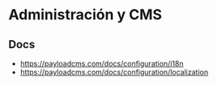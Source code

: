 # Administración y CMS 

## Docs

- https://payloadcms.com/docs/configuration/i18n
- https://payloadcms.com/docs/configuration/localization




